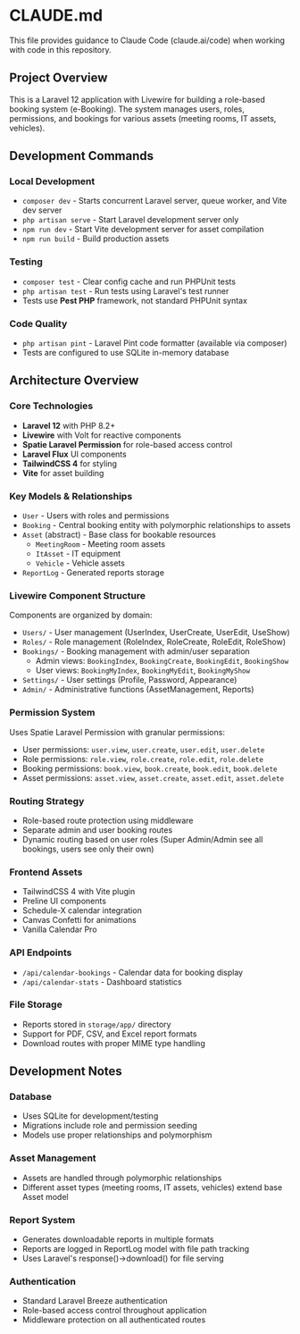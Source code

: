 # CLAUDE.md

This file provides guidance to Claude Code (claude.ai/code) when working with code in this repository.

## Project Overview

This is a Laravel 12 application with Livewire for building a role-based booking system (e-Booking). The system manages users, roles, permissions, and bookings for various assets (meeting rooms, IT assets, vehicles).

## Development Commands

### Local Development
- `composer dev` - Starts concurrent Laravel server, queue worker, and Vite dev server
- `php artisan serve` - Start Laravel development server only
- `npm run dev` - Start Vite development server for asset compilation
- `npm run build` - Build production assets

### Testing
- `composer test` - Clear config cache and run PHPUnit tests
- `php artisan test` - Run tests using Laravel's test runner
- Tests use **Pest PHP** framework, not standard PHPUnit syntax

### Code Quality
- `php artisan pint` - Laravel Pint code formatter (available via composer)
- Tests are configured to use SQLite in-memory database

## Architecture Overview

### Core Technologies
- **Laravel 12** with PHP 8.2+
- **Livewire** with Volt for reactive components
- **Spatie Laravel Permission** for role-based access control
- **Laravel Flux** UI components
- **TailwindCSS 4** for styling
- **Vite** for asset building

### Key Models & Relationships
- `User` - Users with roles and permissions
- `Booking` - Central booking entity with polymorphic relationships to assets
- `Asset` (abstract) - Base class for bookable resources
  - `MeetingRoom` - Meeting room assets
  - `ItAsset` - IT equipment
  - `Vehicle` - Vehicle assets
- `ReportLog` - Generated reports storage

### Livewire Component Structure
Components are organized by domain:
- `Users/` - User management (UserIndex, UserCreate, UserEdit, UseShow)
- `Roles/` - Role management (RoleIndex, RoleCreate, RoleEdit, RoleShow)
- `Bookings/` - Booking management with admin/user separation
  - Admin views: `BookingIndex`, `BookingCreate`, `BookingEdit`, `BookingShow`
  - User views: `BookingMyIndex`, `BookingMyEdit`, `BookingMyShow`
- `Settings/` - User settings (Profile, Password, Appearance)
- `Admin/` - Administrative functions (AssetManagement, Reports)

### Permission System
Uses Spatie Laravel Permission with granular permissions:
- User permissions: `user.view`, `user.create`, `user.edit`, `user.delete`
- Role permissions: `role.view`, `role.create`, `role.edit`, `role.delete`
- Booking permissions: `book.view`, `book.create`, `book.edit`, `book.delete`
- Asset permissions: `asset.view`, `asset.create`, `asset.edit`, `asset.delete`

### Routing Strategy
- Role-based route protection using middleware
- Separate admin and user booking routes
- Dynamic routing based on user roles (Super Admin/Admin see all bookings, users see only their own)

### Frontend Assets
- TailwindCSS 4 with Vite plugin
- Preline UI components
- Schedule-X calendar integration
- Canvas Confetti for animations
- Vanilla Calendar Pro

### API Endpoints
- `/api/calendar-bookings` - Calendar data for booking display
- `/api/calendar-stats` - Dashboard statistics

### File Storage
- Reports stored in `storage/app/` directory
- Support for PDF, CSV, and Excel report formats
- Download routes with proper MIME type handling

## Development Notes

### Database
- Uses SQLite for development/testing
- Migrations include role and permission seeding
- Models use proper relationships and polymorphism

### Asset Management
- Assets are handled through polymorphic relationships
- Different asset types (meeting rooms, IT assets, vehicles) extend base Asset model

### Report System
- Generates downloadable reports in multiple formats
- Reports are logged in ReportLog model with file path tracking
- Uses Laravel's response()->download() for file serving

### Authentication
- Standard Laravel Breeze authentication
- Role-based access control throughout application
- Middleware protection on all authenticated routes